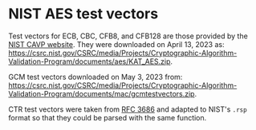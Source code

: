 # NIST AES test vectors

Test vectors for ECB, CBC, CFB8, and CFB128 are those provided by the
[NIST CAVP website](https://csrc.nist.gov/projects/cryptographic-algorithm-validation-program/block-ciphers#AES).
They were downloaded on April 13, 2023 as:
https://csrc.nist.gov/CSRC/media/Projects/Cryptographic-Algorithm-Validation-Program/documents/aes/KAT_AES.zip.

GCM test vectors downloaded on May 3, 2023 from:
https://csrc.nist.gov/CSRC/media/Projects/Cryptographic-Algorithm-Validation-Program/documents/mac/gcmtestvectors.zip.

CTR test vectors were taken from
[RFC 3686](https://datatracker.ietf.org/doc/html/rfc3686.html#section-6)
and adapted to NIST's `.rsp` format so that they could be parsed with the same
function.

